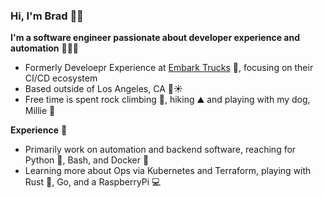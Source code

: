 ### Hi, I'm Brad 👋🏻

**I'm a software engineer passionate about developer experience and automation** 👨🏻‍💻

- Formerly Develoepr Experience at [Embark Trucks](@embarktrucks) :truck:, focusing on their CI/CD ecosystem
- Based outside of Los Angeles, CA :ocean::sunny:
- Free time is spent rock climbing :climbing:, hiking :mountain: and playing with my dog, Millie :dog:

**Experience** :scroll:

- Primarily work on automation and backend software, reaching for Python :snake:,
  Bash, and Docker :whale:
- Learning more about Ops via Kubernetes and Terraform, playing with Rust :crab:, Go, and a RaspberryPi :computer:
